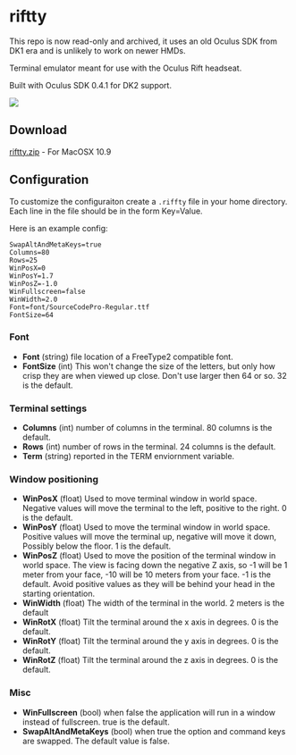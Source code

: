 riftty
============

This repo is now read-only and archived, it uses an old Oculus SDK from DK1 era and is unlikely to work on newer HMDs. 

Terminal emulator meant for use with the Oculus Rift headseat.

Built with Oculus SDK 0.4.1 for DK2 support.

![](https://raw.github.com/hyperlogic/riftty/master/docs/screenshot.png)

## Download

[riftty.zip](http://www.hyperlogic.org/riftty.zip) - For MacOSX 10.9

## Configuration

To customize the configuraiton create a `.riffty` file in your home directory.
Each line in the file should be in the form Key=Value.

Here is an example config:

    SwapAltAndMetaKeys=true
    Columns=80
    Rows=25
    WinPosX=0
    WinPosY=1.7
    WinPosZ=-1.0
    WinFullscreen=false
    WinWidth=2.0
    Font=font/SourceCodePro-Regular.ttf
    FontSize=64

### Font

* **Font** (string) file location of a FreeType2 compatible font.
* **FontSize** (int) This won't change the size of the letters, but only how crisp they are when viewed up close.
  Don't use larger then 64 or so. 32 is the default.

### Terminal settings

* **Columns** (int) number of columns in the terminal. 80 columns is the default.
* **Rows** (int) number of rows in the terminal. 24 columns is the default.
* **Term** (string) reported in the TERM enviornment variable.

### Window positioning

* **WinPosX** (float) Used to move terminal window in world space.
  Negative values will move the terminal to the left, positive to the right.  0 is the default.
* **WinPosY** (float) Used to move the terminal window in world space.
  Positive values will move the terminal up, negative will move it down, Possibly below the floor.
  1 is the default.
* **WinPosZ** (float) Used to move the position of the terminal window in world space.
  The view is facing down the negative Z axis, so -1 will be 1 meter from your face, -10 will be 10 meters from your face.
  -1 is the default.
  Avoid positive values as they will be behind your head in the starting orientation.
* **WinWidth** (float) The width of the terminal in the world. 2 meters is the default
* **WinRotX** (float) Tilt the terminal around the x axis in degrees. 0 is the default.
* **WinRotY** (float) Tilt the terminal around the y axis in degrees. 0 is the default.
* **WinRotZ** (float) Tilt the terminal around the z axis in degrees. 0 is the default.

### Misc

* **WinFullscreen** (bool) when false the application will run in a window instead of fullscreen. true is the default.
* **SwapAltAndMetaKeys** (bool) when true the option and command keys are swapped. The default value is false.

